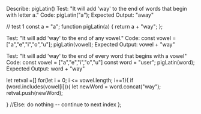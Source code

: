 Describe: pigLatin()
Test: "It will add 'way' to the end of words that begin with letter a."
Code: pigLatin("a");
Expected Output: "away" 

// test 1
const a = "a";
function pigLatin(a) {
    return a + "way";
};

Test: "It will add 'way' to the end of any vowel."
Code: 
const vowel = ["a","e","i","o","u"];
pigLatin(vowel);
Expected Output: vowel + "way"

Test: "It will add 'way' to the end of every word that begins with a vowel"
Code:
const vowel = ["a","e","i","o","u"]
const word = "user";
pigLatin(word);
Expected Output: word + "way"



let retval =[]
for(let i = 0; i <= vowel.length; i+=1){
  if (word.includes(vowel[i])){
    let newWord = word.concat("way");
      retval.push(newWord);
      
  } //Else: do nothing -- continue to next index 
};
  

